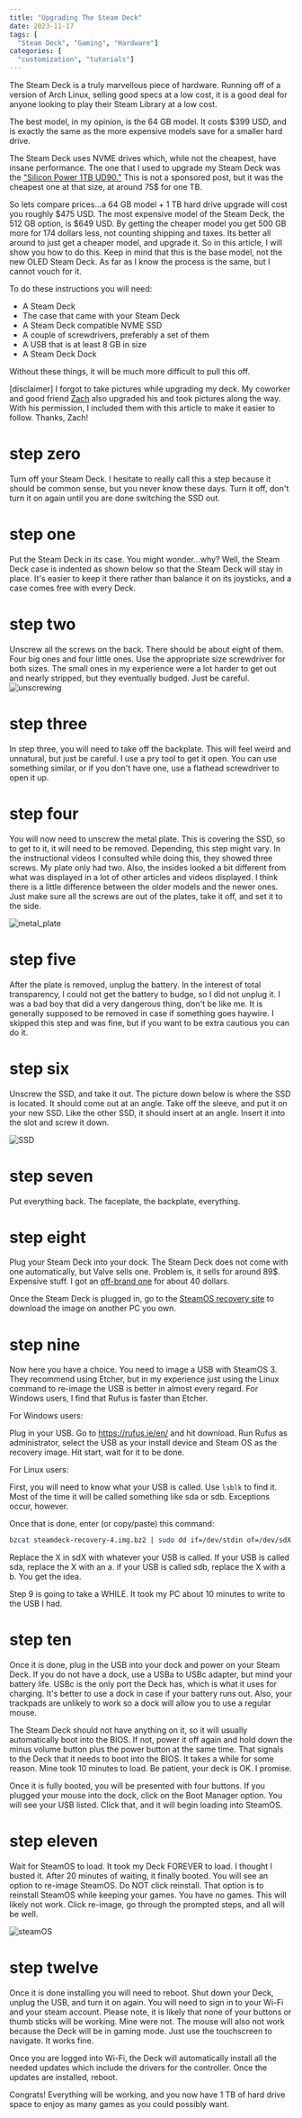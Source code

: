 ```yaml
---
title: "Upgrading The Steam Deck"
date: 2023-11-17
tags: [
  "Steam Deck", "Gaming", "Hardware"]
categories: [
  "customization", "tutorials"]
---
```


The Steam Deck is a truly marvellous piece of hardware. Running off of a version of Arch Linux, selling good specs at a low cost, it is a good deal for anyone looking to play their Steam Library at a low cost.

The best model, in my opinion, is the 64 GB model. It costs $399 USD, and is exactly the same as the more expensive models save for a smaller hard drive.

The Steam Deck uses NVME drives which, while not the cheapest, have insane performance. The one that I used to upgrade my Steam Deck was the ["Silicon Power 1TB UD90."](https://www.amazon.com/dp/B0CCDBKKZY?ref=ppx_yo2ov_dt_b_product_details&th=1) This is not a sponsored post, but it was the cheapest one at that size, at around 75$ for one TB.

So lets compare prices...a 64 GB model + 1 TB hard drive upgrade will cost you roughly $475 USD. The most expensive model of the Steam Deck, the 512 GB option, is $649 USD. By getting the cheaper model you get 500 GB more for 174 dollars less, not counting shipping and taxes. Its better all around to just get a cheaper model, and upgrade it.  So in this article, I will show you how to do this. Keep in mind that this is the base model, not the new OLED Steam Deck. As far as I know the process is the same, but I cannot vouch for it.

To do these instructions you will need:

 - A Steam Deck
 - The case that came with your Steam Deck
 - A Steam Deck compatible NVME SSD
 - A couple of screwdrivers, preferably a set of them
 - A USB that is at least 8 GB in size
 - A Steam Deck Dock

Without these things, it will be much more difficult to pull this off.

[disclaimer] I forgot to take pictures while upgrading my deck. My coworker and good friend [Zach](https://blog.zmail.tech) also upgraded his and took pictures along the way. With his permission, I included them with this article to make it easier to follow. Thanks, Zach!


# step zero

Turn off your Steam Deck. I hesitate to really call this a step because it should be common sense, but you never know these days. Turn it off, don't turn it on again until you are done switching the SSD out.

# step one

Put the Steam Deck in its case. You might wonder...why? Well, the Steam Deck case is indented as shown below so that the Steam Deck will stay in place. It's easier to keep it there rather than balance it on its joysticks, and a case comes free with every Deck. 

# step two

Unscrew all the screws on the back. There should be about eight of them. Four big ones and four little ones. Use the appropriate size screwdriver for both sizes. The small ones in my experience were a lot harder to get out and nearly stripped, but they eventually budged. Just be careful.
![unscrewing](/images/steam_deck_pics/Unscrew.jpg)

# step three

In step three, you will need to take off the backplate. This will feel weird and unnatural, but just be careful. I use a pry tool to get it open. You can use something similar, or if you don't have one, use a flathead screwdriver to open it up.

# step four

You will now need to unscrew the metal plate. This is covering the SSD, so to get to it, it will need to be removed. Depending, this step might vary. In the instructional videos I consulted while doing this, they showed three screws. My plate only had two. Also, the insides looked a bit different from what was displayed in a lot of other articles and videos displayed. I think there is a little difference between the older models and the newer ones. Just make sure all the screws are out of the plates, take it off, and set it to the side. 

![metal_plate](/images/steam_deck_pics/metal_plate.jpg)

# step five

After the plate is removed, unplug the battery. In the interest of total transparency, I could not get the battery to budge, so I did not unplug it. I was a bad boy that did a very dangerous thing, don't be like me. It is generally supposed to be removed in case if something goes haywire. I skipped this step and was fine, but if you want to be extra cautious you can do it. 



# step six

Unscrew the SSD, and take it out. The picture down below is where the SSD is located. It should come out at an angle. Take off the sleeve, and put it on your new SSD. Like the other SSD, it should insert at an angle. Insert it into the slot and screw it down.

![SSD](/images/steam_deck_pics/better_back.jpg)

# step seven


Put everything back. The faceplate, the backplate, everything. 

# step eight

Plug your Steam Deck into your dock. The Steam Deck does not come with one automatically, but Valve sells one. Problem is, it sells for around 89$. Expensive stuff. I got an [off-brand one](https://www.amazon.com/dp/B0BN8HBC59?psc=1&ref=ppx_yo2ov_dt_b_product_details) for about 40 dollars.

Once the Steam Deck is plugged in, go to the [SteamOS recovery site](https://help.steampowered.com/en/faqs/view/1B71-EDF2-EB6D-2BB3) to download the image on another PC you own.

# step nine

Now here you have a choice. You need to image a USB with SteamOS 3. They recommend using Etcher, but in my experience just using the Linux command to re-image the USB is better in almost every regard. For Windows users, I find that Rufus is faster than Etcher.

For Windows users:

Plug in your USB. Go to https://rufus.ie/en/ and hit download. Run Rufus as administrator, select the USB as your install device and Steam OS as the recovery image. Hit start, wait for it to be done.


For Linux users:

First, you will need to know what your USB is called. Use ```lsblk``` to find it. Most of the time it will be called something like sda or sdb. Exceptions occur, however.

Once that is done, enter (or copy/paste) this command:

```bash
bzcat steamdeck-recovery-4.img.bz2 | sudo dd if=/dev/stdin of=/dev/sdX oflag=sync status=progress bs=128M
```

Replace the X in sdX with whatever your USB is called. If your USB is called sda, replace the X with an a. if your USB is called sdb, replace the X with a b. You get the idea.

Step 9 is going to take a WHILE. It took my PC about 10 minutes to write to the USB I had.


# step ten

Once it is done, plug in the USB into your dock and power on your Steam Deck. If you do not have a dock, use a USBa to USBc adapter, but mind your battery life. USBc is the only port the Deck has, which is what it uses for charging. It's better to use a dock in case if your battery runs out. Also, your trackpads are unlikely to work so a dock will allow you to use a regular mouse. 

The Steam Deck should not have anything on it, so it will usually automatically boot into the BIOS. If not, power it off again and hold down the minus volume button plus the power button at the same time. That signals to the Deck that it needs to boot into the BIOS. It takes a while for some reason. Mine took 10 minutes to load. Be patient, your deck is OK. I promise. 

Once it is fully booted, you will be presented with four buttons. If you plugged your mouse into the dock, click on the Boot Manager option. You will see your USB listed. Click that, and it will begin loading into SteamOS.

# step eleven

Wait for SteamOS to load. It took my Deck FOREVER to load. I thought I busted it. After 20 minutes of waiting, it finally booted. You will see an option to re-image SteamOS. Do NOT click reinstall. That option is to reinstall SteamOS while keeping your games. You have no games. This will likely not work. Click re-image, go through the prompted steps, and all will be well.

![steamOS](/images/steam_deck_pics/installing.jpg)


# step twelve

Once it is done installing you will need to reboot. Shut down your Deck, unplug the USB, and turn it on again. You will need to sign in to your Wi-Fi and your steam account. Please note, it is likely that none of your buttons or thumb sticks will be working. Mine were not. The mouse will also not work because the Deck will be in gaming mode. Just use the touchscreen to navigate. It works fine. 

Once you are logged into Wi-Fi, the Deck will automatically install all the needed updates which include the drivers for the controller. Once the updates are installed, reboot.

Congrats! Everything will be working, and you now have 1 TB of hard drive space to enjoy as many games as you could possibly want.